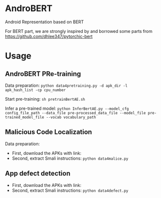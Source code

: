 # AndroBERT
Android Representation based on BERT

For BERT part, we are strongly inspired by and borrowed some parts from  https://github.com/dhlee347/pytorchic-bert

# Usage

## AndroBERT PRe-training
Data preparation: ```python data4pretraining.py -d apk_dir -l apk_hash_list -cp cpu_number```

Start pre-training: ```sh pretrainBertAE.sh```

Infer a pre-trained model: ```python InferBertAE.py --model_cfg config_file_path --data_file pre-processed_data_file --model_file pre-trained_model_file --vocab vocabulary_path```

## Malicious Code Localization
Data preparation: 
  - First, download the APKs with link: 
  - Second, extract Smali instructions: ```python data4malice.py```

## App defect detection
  - First, download the APKs with link: 
  - Second, extract Smali instructions: ```python data4defect.py```



